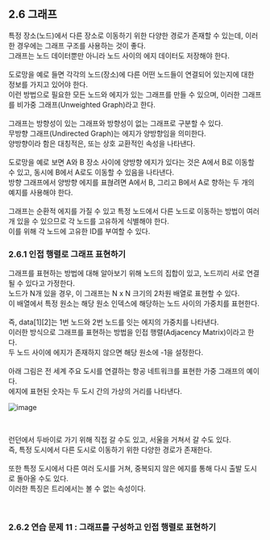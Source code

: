 ## 2.6 그래프

특정 장소(노드)에서 다른 장소로 이동하기 위한 다양한 경로가 존재할 수 있는데, 이러한 경우에는 그래프 구조를 사용하는 것이 좋다.
<br>
그래프는 노드 데이터뿐만 아니라 노드 사이의 에지 데이터도 저장해야 한다.
<br>
<br>
도로망을 예로 들면 각각의 노드(장소)에 다른 어떤 노드들이 연결되어 있는지에 대한 정보를 가지고 있어야 한다.
<br>
이런 방법으로 필요한 모든 노드와 에지가 있는 그래프를 만들 수 있으며, 이러한 그래프를 비가중 그래프(Unweighted Graph)라고 한다.
<br>
<br>
그래프는 방향성이 있는 그래프와 방향성이 없는 그래프로 구분할 수 있다.
<br>
무방향 그래프(Undirected Graph)는 에지가 양방향임을 의미한다.
<br>
양방향이라 함은 대칭적은, 또는 상호 교환적인 속성을 나타낸다.
<br>
<br>
도로망을 예로 보면 A와 B 장소 사이에 양방향 에지가 있다는 것은 A에서 B로 이동할 수 있고, 동시에 B에서 A로도 이동할 수 있음을 나타낸다.
<br>
방향 그래프에서 양방향 에지를 표혆려면 A에서 B, 그리고 B에서 A로 향하는 두 개의 예지를 사용해야 한다.
<br>
<br>
그래프는 순환적 에지를 가질 수 있고 특정 노드에서 다른 노드로 이동하는 방법이 여러 개 있을 수 있으므로 각 노드를 고유하게 식별해야 한다.
<br>
이를 위해 각 노드에 고유한 ID를 부여할 수 있다.
<br>

### 2.6.1 인접 행렬로 그래프 표현하기
그래프를 표현하는 방법에 대해 알아보기 위해 노드의 집합이 있고, 노드끼리 서로 연결될 수 있다고 가정한다.
<br>
노드가 N개 있을 경우, 이 그래프는 N x N 크기의 2차원 배열로 표현할 수 있다.
<br>
이 배열에서 특정 원소는 해당 원소 인덱스에 해당하는 노드 사이의 가중치를 표현한다.
<br>
<br>
즉, data[1][2]는 1번 노드와 2번 노드를 잇는 에지의 가중치를 나타낸다.
<br>
이러한 방식으로 그래프를 표현하는 방법을 인접 행렬(Adjacency Matrix)이라고 한다.
<br>
두 노드 사이에 에지가 존재하지 않으면 해당 원소에 -1을 설정한다.
<br>
<br>
아래 그림은 전 세계 주요 도시를 연결하는 항공 네트워크를 표현한 가중 그래프의 예이다.
<br>
에지에 표현된 숫자는 두 도시 간의 가상의 거리를 나타낸다.
<br>

![image](https://github.com/JeHeeYu/Book-Reviews/assets/87363461/93e95dec-e550-4df0-9604-91ad3f2965dc)

<br>

런던에서 두바이로 가기 위해 직접 갈 수도 있고, 서울을 거쳐서 갈 수도 있다.
<br>
즉, 특정 도시에서 다른 도시로 이동하기 위한 다양한 경로가 존재한다.
<br>
<br>
또한 특정 도시에서 다른 여러 도시를 거쳐, 중복되지 않은 에지를 통해 다시 출발 도시로 돌아올 수도 있다.
<br>
이러한 특징은 트리에서는 볼 수 없는 속성이다.

<br>


### 2.6.2 연습 문제 11 : 그래프를 구성하고 인접 행렬로 표현하기
